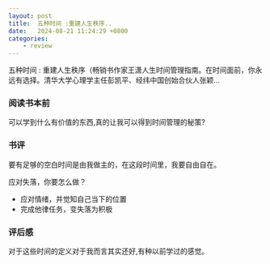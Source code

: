 ```yaml
---
layout: post
title:  五种时间 :重建人生秩序..
date:   2024-08-21 11:24:29 +0800
categories: 
    - review
---
```


五种时间 : 重建人生秩序（畅销书作家王潇人生时间管理指南。在时间面前，你永远有选择。清华大学心理学主任彭凯平、经纬中国创始合伙人张颖...

### 阅读书本前

可以学到什么有价值的东西,真的让我可以得到时间管理的秘策?

### 书评

要有足够的空白时间是由我做主的，在这段时间里，我要自由自在。

应对失落，你要怎么做？
- 应对情绪，并觉知自己当下的位置
- 完成他律任务，变失落为积极

### 评后感

对于这些时间的定义对于我而言其实还好,有种以前学过的感觉。